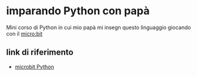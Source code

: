 # imparando Python con papà

Mini corso di Python in cui mio papà mi insegn questo linguaggio giocando con il [micro:bit](http://microbit.org/)

## link di riferimento

- [microbit Python](http://bbcmicrobitmicropython.readthedocs.io/en/latest/index.html)
